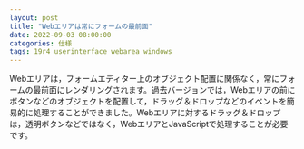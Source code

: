 ```yaml
---
layout: post
title: "Webエリアは常にフォームの最前面"
date: 2022-09-03 08:00:00
categories: 仕様
tags: 19r4 userinterface webarea windows
---
```


Webエリアは，フォームエディター上のオブジェクト配置に関係なく，常にフォームの最前面にレンダリングされます。過去バージョンでは，Webエリアの前にボタンなどのオブジェクトを配置して，ドラッグ＆ドロップなどのイベントを簡易的に処理することができました。Webエリアに対するドラッグ＆ドロップは，透明ボタンなどではなく，WebエリアとJavaScriptで処理することが必要です。
